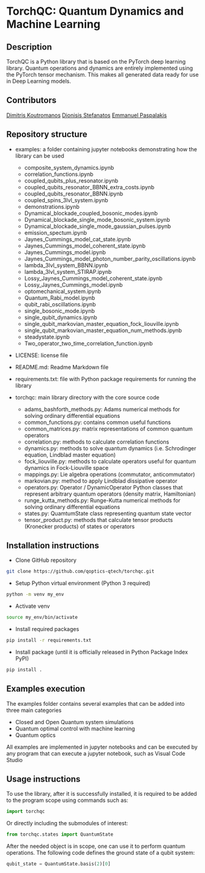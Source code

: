 # TorchQC: Quantum Dynamics and Machine Learning

## Description
TorchQC is a Python library that is based on the PyTorch deep learning library. Quantum operations and dynamics are entirely implemented using the PyTorch tensor mechanism. This makes all generated data ready for use in Deep Learning models.

## Contributors
[Dimitris Koutromanos](https://link-url-here.org) [Dionisis Stefanatos](https://github.com/diostef) [Emmanuel Paspalakis](https://github.com/paspalak)


## Repository structure

- examples: a folder containing jupyter notebooks demonstrating how the library can be used
    - composite_system_dynamics.ipynb
    - correlation_functions.ipynb
    - coupled_qubits_plus_resonator.ipynb
    - coupled_qubits_resonator_BBNN_extra_costs.ipynb
    - coupled_qubits_resonator_BBNN.ipynb
    - coupled_spins_3lvl_system.ipynb
    - demonstrations.ipynb
    - Dynamical_blockade_coupled_bosonic_modes.ipynb
    - Dynamical_blockade_single_mode_bosonic_system.ipynb
    - Dynamical_blockade_single_mode_gaussian_pulses.ipynb
    - emission_spectum.ipynb
    - Jaynes_Cummings_model_cat_state.ipynb
    - Jaynes_Cummings_model_coherent_state.ipynb
    - Jaynes_Cummings_model.ipynb
    - Jaynes_Cummings_model_photon_number_parity_oscillations.ipynb
    - lambda_3lvl_system_BBNN.ipynb
    - lambda_3lvl_system_STIRAP.ipynb
    - Lossy_Jaynes_Cummings_model_coherent_state.ipynb
    - Lossy_Jaynes_Cummings_model.ipynb
    - optomechanical_system.ipynb
    - Quantum_Rabi_model.ipynb
    - qubit_rabi_oscillations.ipynb
    - single_bosonic_mode.ipynb
    - single_qubit_dynamics.ipynb
    - single_qubit_markovian_master_equation_fock_liouville.ipynb
    - single_qubit_markovian_master_equation_num_methods.ipynb
    - steadystate.ipynb
    - Two_operator_two_time_correlation_function.ipynb

- LICENSE: license file
- README.md: Readme Markdown file
- requirements.txt: file with Python package requirements for running the library
- torchqc: main library directory with the core source code
    - adams_bashforth_methods.py: Adams numerical methods for solving ordinary differential equations
    - common_functions.py: contains common useful functions
    - common_matrices.py: matrix representations of common quantum operators
    - correlation.py: methods to calculate correlation functions
    - dynamics.py: methods to solve quantum dynamics (i.e. Schrodinger equation, Lindblad master equation)
    - fock_liouville.py: methods to calculate operators useful for quantum dynamics in Fock-Liouville space
    - mappings.py: Lie algebra operations (commutator, anticommutator)
    - markovian.py: method to apply Lindblad dissipative operator
    - operators.py: Operator / DynamicOperator Python classes that represent arbitrary quantum operators (density matrix, Hamiltonian)
    - runge_kutta_methods.py: Runge-Kutta numerical methods for solving ordinary differential equations
    - states.py: QuamtumState class representing quantum state vector
    - tensor_product.py: methods that calculate tensor products (Kronecker products) of states or operators

## Installation instructions
* Clone GitHub repository
```sh
git clone https://github.com/qoptics-qtech/torchqc.git
```

* Setup Python virtual environment (Python 3 required)
```sh
python -m venv my_env
```

* Activate venv 
```sh
source my_env/bin/activate
```

* Install required packages
```sh
pip install -r requirements.txt
```

* Install package (until it is officially released in Python Package Index PyPI)
```sh
pip install .
```

## Examples execution
The examples folder contains several examples that can be added into three main categories
* Closed and Open Quantum system simulations 
* Quantum optimal control with machine learning
* Quantum optics

All examples are implemented in jupyter notebooks and can be executed by any program that can execute a jupyter notebook, such as Visual Code Studio

## Usage instructions
To use the library, after it is successfully installed, it is required to be added to the program scope using commands such as:

```python
import torchqc
```

Or directly including the submodules of interest:

```python
from torchqc.states import QuantumState
```

After the needed object is in scope, one can use it to perform quantum operations. The following code defines the ground state of a qubit system:

```python
qubit_state = QuantumState.basis(2)[0]
```